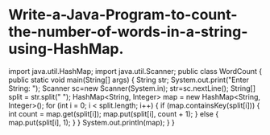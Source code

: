 # Write-a-Java-Program-to-count-the-number-of-words-in-a-string-using-HashMap.

import java.util.HashMap;
import java.util.Scanner;
public class WordCount {
    public static void main(String[] args) {
        String str;
        System.out.print("Enter String: ");
        Scanner sc=new Scanner(System.in);
        str=sc.nextLine();
        String[] split = str.split(" ");
        HashMap<String, Integer> map = new HashMap<String, Integer>();
        for (int i = 0; i < split.length; i++) 
        {
            if (map.containsKey(split[i]))
            {
                int count = map.get(split[i]);
                map.put(split[i], count + 1);
            } 
            else 
            {
                map.put(split[i], 1);
            }
        }
        System.out.println(map);
    }
}
